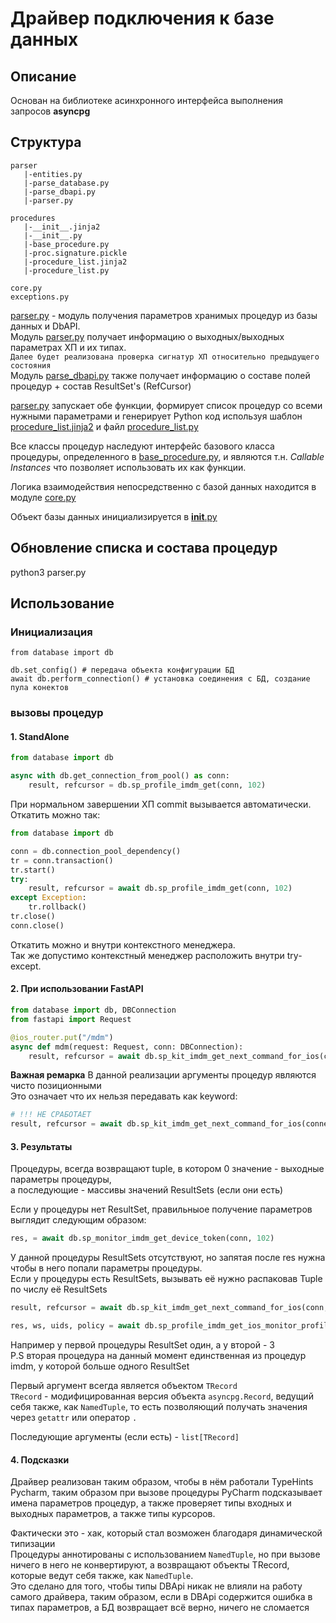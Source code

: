 # Драйвер подключения к базе данных
## Описание

Основан на библиотеке асинхронного интерфейса выполнения запросов **asyncpg**

## Структура

```
parser
   |-entities.py
   |-parse_database.py
   |-parse_dbapi.py
   |-parser.py

procedures
   |-__init__.jinja2
   |-__init__.py
   |-base_procedure.py
   |-proc.signature.pickle
   |-procedure_list.jinja2
   |-procedure_list.py

core.py
exceptions.py
```

[parser.py](parser%2Fparser.py) - модуль получения параметров хранимых процедур из базы данных и DbAPI.  
Модуль [parser.py](parser%2Fparser.py) получает информацию о выходных/выходных параметрах ХП и их типах.  
`Далее будет реализована проверка сигнатур ХП относительно предыдущего состояния`  
Модуль [parse_dbapi.py](parser%2Fparse_dbapi.py) также получает информацию о составе полей процедур + состав ResultSet's 
(RefCursor)  

[parser.py](parser%2Fparser.py) запускает обе функции, формирует список процедур со всеми нужными параметрами и 
генерирует Python код используя шаблон [procedure_list.jinja2](procedures%2Fprocedure_list.jinja2) 
и файл [procedure_list.py](procedures%2Fprocedure_list.py)  

Все классы процедур наследуют интерфейс базового класса процедуры, определенного в 
[base_procedure.py](procedures%2Fbase_procedure.py), и являются т.н. _Callable Instances_ что 
позволяет использовать их как функции.

Логика взаимодействия непосредственно с базой данных находится в модуле [core.py](core.py)

Объект базы данных инициализируется в [__init__.py](__init__.py)

## Обновление списка и состава процедур

python3 parser.py

## Использование

### Инициализация
```
from database import db

db.set_config() # передача объекта конфигурации БД
await db.perform_connection() # установка соединения с БД, создание пула конектов
```

### вызовы процедур
#### 1. StandAlone
```python
from database import db

async with db.get_connection_from_pool() as conn:
    result, refcursor = db.sp_profile_imdm_get(conn, 102)
```
При нормальном завершении ХП commit вызывается автоматически.
Откатить можно так:
```python
from database import db

conn = db.connection_pool_dependency()
tr = conn.transaction()
tr.start()
try:
    result, refcursor = await db.sp_profile_imdm_get(conn, 102)
except Exception:
    tr.rollback()
tr.close()
conn.close()
```
Откатить можно и внутри контекстного менеджера.</br> 
Так же допустимо контекстный менеджер расположить внутри try-except.
#### 2. При использовании FastAPI
```python
from database import db, DBConnection
from fastapi import Request

@ios_router.put("/mdm")
async def mdm(request: Request, conn: DBConnection):
    result, refcursor = await db.sp_kit_imdm_get_next_command_for_ios(conn, 102)
```

**Важная ремарка**
В данной реализации аргументы процедур являются чисто позиционными  
Это означает что их нельзя передавать как keyword:
```python
# !!! НЕ СРАБОТАЕТ
result, refcursor = await db.sp_kit_imdm_get_next_command_for_ios(connection=conn, kit_id=102)
```

#### 3. Результаты
Процедуры, всегда возвращают tuple, в котором 0 значение - выходные параметры процедуры,  
а последующие - массивы значений ResultSets (если они есть)

Если у процедуры нет ResultSet, правильныое получение параметров выглядит следующим образом:
```python
res, = await db.sp_monitor_imdm_get_device_token(conn, 102)
```
У данной процедуры ResultSets отсутствуют, но запятая после res нужна чтобы в него попали параметры процедуры.  
Если у процедуры есть ResultSets, вызывать её нужно распаковав Tuple по числу её ResultSets
```python
result, refcursor = await db.sp_kit_imdm_get_next_command_for_ios(conn, 102)

res, ws, uids, policy = await db.sp_profile_imdm_get_ios_monitor_profile(conn, 102)
```
Например у первой процедуры ResultSet один, а у второй - 3  
P.S вторая процедура на данный момент единственная из процедур imdm, у которой больше одного ResultSet

Первый аргумент всегда является объектом `TRecord`  
`TRecord` - модифицированная версия объекта `asyncpg.Record`, ведущий себя также, как `NamedTuple`, то есть
позволяющий получать значения через `getattr` или оператор `.`

Последующие аргументы (если есть) - `list[TRecord]`

#### 4. Подсказки
Драйвер реализован таким образом, чтобы в нём работали TypeHints Pycharm, таким образом при вызове процедуры PyCharm
подсказывает имена параметров процедур, а также проверяет типы входных и выходных параметров, а также типы курсоров.

Фактически это - хак, который стал возможен благодаря динамической типизации  
Процедуры аннотированы с использованием `NamedTuple`, но при вызове ничего в него не конвертируют, а возвращают объекты
TRecord, которые ведут себя также, как `NamedTuple`.  
Это сделано для того, чтобы типы DBApi никак не влияли на работу самого драйвера, таким образом, если в DBApi содержится
ошибка в типах параметров, а БД возвращает всё верно, ничего не сломается




